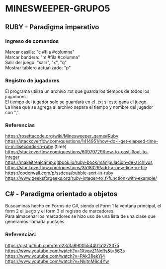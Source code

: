 # MINESWEEPER-GRUPO5

## RUBY - Paradigma imperativo

### Ingreso de comandos

Marcar casilla: "c #fila #columna" <br/>
Marcar bandera: "m #fila #columna" <br/>
Salir del juego: "salir", "x", "q" <br/>
Mostrar tablero actualizado: "p" <br/>

### Registro de jugadores

El programa utiliza un archivo .txt que guarda los tiempos de todos los jugadores. <br/>
El tiempo del jugador solo se guardará en el .txt si este gana el juego. <br/>
La línea que se agrega al archivo separa el tiempo y nombre del jugador con ",". <br/>

### Referencias

https://rosettacode.org/wiki/Minesweeper_game#Ruby <br/>
https://stackoverflow.com/questions/1414951/how-do-i-get-elapsed-time-in-milliseconds-in-ruby (time) <br/>
https://stackoverflow.com/questions/60979729/how-to-cast-float-to-integer <br/>
https://makeitrealcamp.gitbook.io/ruby-book/manipulacion-de-archivos <br/>
https://stackoverflow.com/questions/3518329/add-a-new-line-in-file <br/>
https://coderwall.com/p/ssdcua/bubble-sort-in-ruby <br/>
https://www.geeksforgeeks.org/ruby-integer-to_f-function-with-example/ <br/>



## C# - Paradigma orientado a objetos

Buscaminas hecho en Forms de C#, siendo el Form 1 la ventana principal, el form 2 el juego y el form 3 el registro de marcadores. <br/>
Para almacenar los marcadores se hizo uso de una lista de una clase que generamos llamada puntajes. <br/>

### Referencias:
https://gist.github.com/fero23/3a8900554401a1272375 <br/>
https://www.youtube.com/watch?v=1XvqvZ1NeRs&t=563s <br/>
https://www.youtube.com/watch?v=PAk31IekYj4 <br/>
https://www.youtube.com/watch?v=NkjtnM6c4Yw <br/>

